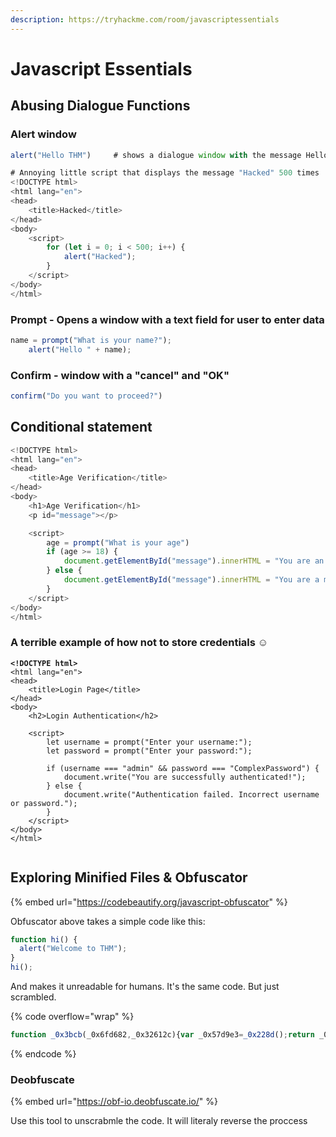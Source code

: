 ```yaml
---
description: https://tryhackme.com/room/javascriptessentials
---
```


# Javascript  Essentials

## Abusing Dialogue Functions

### Alert window

```javascript
alert("Hello THM")     # shows a dialogue window with the message Hello THM
```

```javascript
# Annoying little script that displays the message "Hacked" 500 times
<!DOCTYPE html>
<html lang="en">
<head>
    <title>Hacked</title>
</head>
<body>
    <script>
        for (let i = 0; i < 500; i++) {
            alert("Hacked");
        }
    </script>
</body>
</html>
```

### Prompt - Opens a window with a text field for user to enter data

```javascript
name = prompt("What is your name?");
    alert("Hello " + name);
```

### Confirm - window with a "cancel" and "OK"&#x20;

```javascript
confirm("Do you want to proceed?")
```

## Conditional statement

```javascript
<!DOCTYPE html>
<html lang="en">
<head>
    <title>Age Verification</title>
</head>
<body>
    <h1>Age Verification</h1>
    <p id="message"></p>

    <script>
        age = prompt("What is your age")
        if (age >= 18) {
            document.getElementById("message").innerHTML = "You are an adult.";
        } else {
            document.getElementById("message").innerHTML = "You are a minor.";
        }
    </script>
</body>
</html>
```

### A terrible example of how not to store credentials :relaxed:

<pre class="language-javascript"><code class="lang-javascript"><strong>&#x3C;!DOCTYPE html>
</strong>&#x3C;html lang="en">
&#x3C;head>
    &#x3C;title>Login Page&#x3C;/title>
&#x3C;/head>
&#x3C;body>
    &#x3C;h2>Login Authentication&#x3C;/h2>

    &#x3C;script>
        let username = prompt("Enter your username:");
        let password = prompt("Enter your password:");

        if (username === "admin" &#x26;&#x26; password === "ComplexPassword") {
            document.write("You are successfully authenticated!");
        } else {
            document.write("Authentication failed. Incorrect username or password.");
        }
    &#x3C;/script>
&#x3C;/body>
&#x3C;/html>

</code></pre>

## Exploring Minified Files & Obfuscator

{% embed url="https://codebeautify.org/javascript-obfuscator" %}

Obfuscator above takes a simple code like this:

```javascript
function hi() {
  alert("Welcome to THM");
}
hi();
```

And makes it unreadable for humans. It's the same code. But just scrambled.

{% code overflow="wrap" %}
```javascript
function _0x3bcb(_0x6fd682,_0x32612c){var _0x57d9e3=_0x228d();return _0x3bcb=function(_0x281877,_0x57a842){_0x281877=_0x281877-(0x1d47+-0x1*-0x1f21+-0x3a87*0x1);var _0x1f9ed1=_0x57d9e3[_0x281877];return _0x1f9ed1;},_0x3bcb(_0x6fd682,_0x32612c);}(function(_0x2e6ceb,_0x31fef2){var _0x1422ba=_0x3bcb,_0x4d8a14=_0x2e6ceb();while(!![]){try{var _0x137e2c=-parseInt(_0x1422ba(0x1e9))/(0x2072+0x1ea5*-0x1+-0x1cc)+-parseInt(_0x1422ba(0x1ea))/(0x2319+0x1ff7+-0x430e)*(parseInt(_0x1422ba(0x1e1))/(-0xd1b+-0x1d19+0x2a37))+parseInt(_0x1422ba(0x1e5))/(0x1*-0x14b7+0x1*-0x115d+0x2618)+parseInt(_0x1422ba(0x1ec))/(-0x217e+-0x61d*0x1+0x13d0*0x2)+-parseInt(_0x1422ba(0x1e4))/(0x152f+0x3e6+-0x190f)+parseInt(_0x1422ba(0x1e2))/(0x2470+-0x2210+0x259*-0x1)+parseInt(_0x1422ba(0x1e3))/(0x104f+-0x1*-0x20ed+0x10c*-0x2f);if(_0x137e2c===_0x31fef2)break;else _0x4d8a14['push'](_0x4d8a14['shift']());}catch(_0x3cd0e4){_0x4d8a14['push'](_0x4d8a14['shift']());}}}(_0x228d,0x98729+-0x2*0x11b85+0x2c430));function hi(){var _0x11e568=_0x3bcb,_0x4d2952={'fvTjV':function(_0x53ddea,_0x702ba8){return _0x53ddea(_0x702ba8);},'QIEge':_0x11e568(0x1e6)+_0x11e568(0x1e8)};_0x4d2952[_0x11e568(0x1eb)](alert,_0x4d2952[_0x11e568(0x1e7)]);}function _0x228d(){var _0x5ca9c7=['139797cFRjma','7351855Vubkzx','3861984BJpTyw','5843610BDMZNN','2464220slaMDb','Welcome\x20to','QIEge','\x20THM','181039zjyaag','36EswSZp','fvTjV','2526235aRBwTl'];_0x228d=function(){return _0x5ca9c7;};return _0x228d();}hi();
```
{% endcode %}

### Deobfuscate

{% embed url="https://obf-io.deobfuscate.io/" %}

Use this tool to unscrabmle the code. It will literaly reverse the proccess
